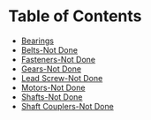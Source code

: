 <!-- TITLE: Machine Components -->
<!-- SUBTITLE: Introductions to various commonly used machine components -->

# Table of Contents
* [Bearings](/mechanical/machine-components/bearings)
* [Belts-Not Done](/mechanical/machine-components/belts)
* [Fasteners-Not Done](/mechanical/machine-components/fasteners)
* [Gears-Not Done](/mechanical/machine-components/gears)
* [Lead Screw-Not Done](/mechanical/machine-components/lead-screw)
* [Motors-Not Done](/mechanical/machine-components/motors)
* [Shafts-Not Done](/mechanical/machine-components/shafts)
* [Shaft Couplers-Not Done](/mechanical/machine-components/shaft-couplers)